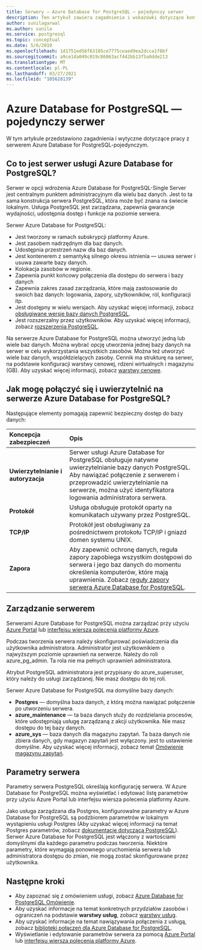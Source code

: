 ```yaml
---
title: Serwery — Azure Database for PostgreSQL — pojedynczy serwer
description: Ten artykuł zawiera zagadnienia i wskazówki dotyczące konfigurowania Azure Database for PostgreSQL-pojedynczego serwera i zarządzania nim.
author: sunilagarwal
ms.author: sunila
ms.service: postgresql
ms.topic: conceptual
ms.date: 5/6/2019
ms.openlocfilehash: 1d1751ed56f63105ce7775ceaed9ea2dcca1f8bf
ms.sourcegitcommit: a9ce1da049c019c86063acf442bb13f5a0dde213
ms.translationtype: MT
ms.contentlocale: pl-PL
ms.lasthandoff: 03/27/2021
ms.locfileid: "105628139"
---
```

# <a name="azure-database-for-postgresql---single-server"></a>Azure Database for PostgreSQL — pojedynczy serwer
W tym artykule przedstawiono zagadnienia i wytyczne dotyczące pracy z serwerem Azure Database for PostgreSQL-pojedynczym.

## <a name="what-is-an-azure-database-for-postgresql-server"></a>Co to jest serwer usługi Azure Database for PostgreSQL?
Serwer w opcji wdrożenia Azure Database for PostgreSQL-Single Server jest centralnym punktem administracyjnym dla wielu baz danych. Jest to ta sama konstrukcja serwera PostgreSQL, która może być znana na świecie lokalnym. Usługa PostgreSQL jest zarządzana, zapewnia gwarancje wydajności, udostępnia dostęp i funkcje na poziomie serwera.

Serwer Azure Database for PostgreSQL:

- Jest tworzony w ramach subskrypcji platformy Azure.
- Jest zasobem nadrzędnym dla baz danych.
- Udostępnia przestrzeń nazw dla baz danych.
- Jest kontenerem z semantyką silnego okresu istnienia — usuwa serwer i usuwa zawarte bazy danych.
- Kolokacja zasobów w regionie.
- Zapewnia punkt końcowy połączenia dla dostępu do serwera i bazy danych 
- Zapewnia zakres zasad zarządzania, które mają zastosowanie do swoich baz danych: logowania, zapory, użytkowników, ról, konfiguracji itp.
- Jest dostępny w wielu wersjach. Aby uzyskać więcej informacji, zobacz [obsługiwane wersje bazy danych PostgreSQL](concepts-supported-versions.md).
- Jest rozszerzalny przez użytkowników. Aby uzyskać więcej informacji, zobacz [rozszerzenia PostgreSQL](concepts-extensions.md).

Na serwerze Azure Database for PostgreSQL można utworzyć jedną lub wiele baz danych. Można wybrać opcję utworzenia jednej bazy danych na serwer w celu wykorzystania wszystkich zasobów. Można też utworzyć wiele baz danych, współdzielących zasoby. Cennik ma strukturę na serwer, na podstawie konfiguracji warstwy cenowej, rdzeni wirtualnych i magazynu (GB). Aby uzyskać więcej informacji, zobacz [warstwy cenowe](./concepts-pricing-tiers.md).

## <a name="how-do-i-connect-and-authenticate-to-an-azure-database-for-postgresql-server"></a>Jak mogę połączyć się i uwierzytelnić na serwerze Azure Database for PostgreSQL?
Następujące elementy pomagają zapewnić bezpieczny dostęp do bazy danych:

|Koncepcja zabezpieczeń|Opis|
|:--|:--|
| **Uwierzytelnianie i autoryzacja** | Serwer usługi Azure Database for PostgreSQL obsługuje natywne uwierzytelnianie bazy danych PostgreSQL. Aby nawiązać połączenie z serwerem i przeprowadzić uwierzytelnianie na serwerze, można użyć identyfikatora logowania administratora serwera. |
| **Protokół** | Usługa obsługuje protokół oparty na komunikatach używany przez PostgreSQL. |
| **TCP/IP** | Protokół jest obsługiwany za pośrednictwem protokołu TCP/IP i gniazd domen systemu UNIX. |
| **Zapora** | Aby zapewnić ochronę danych, reguła zapory zapobiega wszystkim dostępowi do serwera i jego baz danych do momentu określenia komputerów, które mają uprawnienia. Zobacz [reguły zapory serwera Azure Database for PostgreSQL](concepts-firewall-rules.md). |

## <a name="managing-your-server"></a>Zarządzanie serwerem
Serwerami Azure Database for PostgreSQL można zarządzać przy użyciu [Azure Portal](https://portal.azure.com) lub [interfejsu wiersza polecenia platformy Azure](/cli/azure/postgres).

Podczas tworzenia serwera należy skonfigurować poświadczenia dla użytkownika administratora. Administrator jest użytkownikiem o najwyższym poziomie uprawnień na serwerze. Należy do roli azure_pg_admin. Ta rola nie ma pełnych uprawnień administratora. 

Atrybut PostgreSQL administratora jest przypisany do azure_superuser, który należy do usługi zarządzanej. Nie masz dostępu do tej roli.

Serwer Azure Database for PostgreSQL ma domyślne bazy danych: 
- **Postgres** — domyślna baza danych, z którą można nawiązać połączenie po utworzeniu serwera.
- **azure_maintenance** — ta baza danych służy do rozdzielania procesów, które udostępniają usługę zarządzaną z akcji użytkownika. Nie masz dostępu do tej bazy danych.
- **azure_sys** — baza danych dla magazynu zapytań. Ta baza danych nie zbiera danych, gdy magazyn zapytań jest wyłączony. jest to ustawienie domyślne. Aby uzyskać więcej informacji, zobacz temat [Omówienie magazynu zapytań](concepts-query-store.md).


## <a name="server-parameters"></a>Parametry serwera
Parametry serwera PostgreSQL określają konfigurację serwera. W Azure Database for PostgreSQL można wyświetlać i edytować listę parametrów przy użyciu Azure Portal lub interfejsu wiersza polecenia platformy Azure. 

Jako usługa zarządzana dla Postgres, konfigurowalne parametry w Azure Database for PostgreSQL są podzbiorem parametrów w lokalnym wystąpieniu usługi Postgres (Aby uzyskać więcej informacji na temat Postgres parametrów, zobacz [dokumentację dotyczącą PostgreSQL](https://www.postgresql.org/docs/9.6/static/runtime-config.html)). Serwer Azure Database for PostgreSQL jest włączony z wartościami domyślnymi dla każdego parametru podczas tworzenia. Niektóre parametry, które wymagają ponownego uruchomienia serwera lub administratora dostępu do zmian, nie mogą zostać skonfigurowane przez użytkownika.


## <a name="next-steps"></a>Następne kroki
- Aby zapoznać się z omówieniem usługi, zobacz [Azure Database for PostgreSQL Omówienie](overview.md).
- Aby uzyskać informacje na temat konkretnych przydziałów zasobów i ograniczeń na podstawie **warstwy usług**, zobacz [warstwy usług](concepts-pricing-tiers.md).
- Aby uzyskać informacje na temat nawiązywania połączenia z usługą, zobacz [biblioteki połączeń dla Azure Database for PostgreSQL](concepts-connection-libraries.md).
- Wyświetlanie i edytowanie parametrów serwera za pomocą [Azure Portal](howto-configure-server-parameters-using-portal.md) lub [interfejsu wiersza polecenia platformy Azure](howto-configure-server-parameters-using-cli.md).
